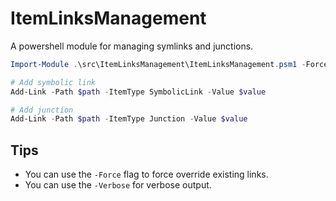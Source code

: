 # ItemLinksManagement

A powershell module for managing symlinks and junctions.

```powershell
Import-Module .\src\ItemLinksManagement\ItemLinksManagement.psm1 -Force

# Add symbolic link
Add-Link -Path $path -ItemType SymbolicLink -Value $value

# Add junction
Add-Link -Path $path -ItemType Junction -Value $value

```

## Tips

- You can use the `-Force` flag to force override existing links.
- You can use the `-Verbose` for verbose output.
